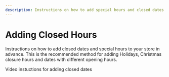 ```yaml
---
description: Instructions on how to add special hours and closed dates in advance.
---
```


# Adding Closed Hours

Instructions on how to add closed dates and special hours to your store in advance. This is the recommended method for adding Holidays, Christmas closure hours and dates with different opening hours.


Video instuctions for adding closed dates

